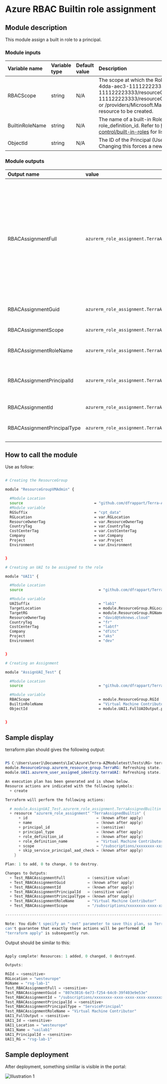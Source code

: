 # Azure RBAC Builtin role assignment 

## Module description

This module assign a built in role to a principal.

### Module inputs

| Variable name | Variable type | Default value | Description |
|:--------------|:--------------|:--------------|:------------|
| RBACScope | string | N/A | The scope at which the Role Assignment applies to, such as /subscriptions/0b1f6471-1bf0-4dda-aec3-111122223333, /subscriptions/0b1f6471-1bf0-4dda-aec3-111122223333/resourceGroups/myGroup, or /subscriptions/0b1f6471-1bf0-4dda-aec3-111122223333/resourceGroups/myGroup/providers/Microsoft.Compute/virtualMachines/myVM, or /providers/Microsoft.Management/managementGroups/myMG. Changing this forces a new resource to be created. |
| BuiltinRoleName | string | N/A | The name of a built-in Role. Changing this forces a new resource to be created. Conflicts with role_definition_id. Refer to https://docs.microsoft.com/en-us/azure/role-based-access-control/built-in-roles for list of built in roles |
| ObjectId | string | N/A | The ID of the Principal (User, Group or Service Principal) to assign the Role Definition to. Changing this forces a new resource to be created. |


### Module outputs

| Output name | value | Description |
|:------------|:------|:------------|
| RBACAssignmentFull | `azurerm_role_assignment.TerraAssignedBuiltin` | send all the resource information available in the output. In future version, this may be the only output and detailed informtion will probably be queried specifically from the root module |
| RBACAssignmentGuid | `azurerm_role_assignment.TerraAssignedBuiltin.name` | The resource name |
| RBACAssignmentScope | `azurerm_role_assignment.TerraAssignedBuiltin.scope` | The scope of the assignment |
| RBACAssignmentRoleName | `azurerm_role_assignment.TerraAssignedBuiltin.role_definition_name` | The name of the RBAC Role |
| RBACAssignmentPrincipalId | `azurerm_role_assignment.TerraAssignedBuiltin.principal_id` | The principal Id of the principal assigned to the role |
| RBACAssignmentId | `azurerm_role_assignment.TerraAssignedBuiltin.id` | The resource Id |
| RBACAssignmentPrincipalType | `azurerm_role_assignment.TerraAssignedBuiltin.principal_type` | The type of principal assigned to the role |
  
  

## How to call the module
 

Use as follow:

```bash

# Creating the ResourceGroup

module "ResourceGroupVMAdmin" {

  #Module Location
  source                                = "github.com/dfrappart/Terra-AZModuletest//Modules_building_blocks//002_ResourceGroup/"
  #Module variable    
  RGSuffix                              = "cpt_data"
  RGLocation                            = var.RGLocation
  ResourceOwnerTag                      = var.ResourceOwnerTag
  CountryTag                            = var.CountryTag
  CostCenterTag                         = var.CostCenterTag
  Company                               = var.Company
  Project                               = var.Project
  Environment                           = var.Environment


}

# Creating an UAI to be assigned to the role

module "UAI1" {

  #Module Location
  source                                  = "github.com/dfrappart/Terra-AZModuletest//Modules_building_blocks//441_UserAssignedIdentity/"

  #Module variable
  UAISuffix                               = "lab1"
  TargetLocation                          = module.ResourceGroup.RGLocation
  TargetRG                                = module.ResourceGroup.RGName
  ResourceOwnerTag                        = "david@teknews.cloud"
  CountryTag                              = "fr"
  CostCenterTag                           = "labtf"
  Company                                 = "dfitc"
  Project                                 = "aks"
  Environment                             = "dev"


}

# Creating an Assignment

module "AssignUAI_Test" {

  #Module Location
  source                                  = "github.com/dfrappart/Terra-AZModuletest//Modules_building_blocks//401_RBACAssignment_BuiltinRole/"

  #Module variable
  RBACScope                               = module.ResourceGroup.RGId
  BuiltinRoleName                         = "Virtual Machine Contributor"
  ObjectId                                = module.UAI1.FullUAIOutput.principal_id


}

```

## Sample display

terraform plan should gives the following output:

```powershell

PS C:\Users\user1\Documents\IaC\Azure\Terra-AZModuletest\Tests\RG> terraform plan
module.ResourceGroup.azurerm_resource_group.TerraRG: Refreshing state... [id=/subscriptions/xxxxxxxx-xxxx-xxxx-xxxx-xxxxxxxxxxxx/resourceGroups/rsg-lab-1]
module.UAI1.azurerm_user_assigned_identity.terraUAI: Refreshing state... [id=/subscriptions/xxxxxxxx-xxxx-xxxx-xxxx-xxxxxxxxxxxx/resourceGroups/rsg-lab-1/providers/Microsoft.ManagedIdentity/userAssignedIdentities/uailab1]

An execution plan has been generated and is shown below.
Resource actions are indicated with the following symbols:
  + create

Terraform will perform the following actions:

  # module.AssignUAI_Test.azurerm_role_assignment.TerraAssignedBuiltin will be created
  + resource "azurerm_role_assignment" "TerraAssignedBuiltin" {
      + id                               = (known after apply)
      + name                             = (known after apply)
      + principal_id                     = (sensitive)
      + principal_type                   = (known after apply)
      + role_definition_id               = (known after apply)
      + role_definition_name             = "Virtual Machine Contributor"
      + scope                            = "/subscriptions/xxxxxxxx-xxxx-xxxx-xxxx-xxxxxxxxxxxx/resourceGroups/rsg-lab-1"
      + skip_service_principal_aad_check = (known after apply)
    }

Plan: 1 to add, 0 to change, 0 to destroy.

Changes to Outputs:
  + Test_RBACAssignmentFull          = (sensitive value)
  + Test_RBACAssignmentGuid          = (known after apply)
  + Test_RBACAssignmentId            = (known after apply)
  + Test_RBACAssignmentPrincipalId   = (sensitive value)
  + Test_RBACAssignmentPrincipalType = (known after apply)
  + Test_RBACAssignmentRoleName      = "Virtual Machine Contributor"
  + Test_RBACAssignmentScope         = "/subscriptions/xxxxxxxx-xxxx-xxxx-xxxx-xxxxxxxxxxxx/resourceGroups/rsg-lab-1"

------------------------------------------------------------------------

Note: You didn't specify an "-out" parameter to save this plan, so Terraform
can't guarantee that exactly these actions will be performed if
"terraform apply" is subsequently run.


```

Output should be similar to this:

```powershell

Apply complete! Resources: 1 added, 0 changed, 0 destroyed.

Outputs:

RGId = <sensitive>
RGLocation = "westeurope"
RGName = "rsg-lab-1"
Test_RBACAssignmentFull = <sensitive>
Test_RBACAssignmentGuid = "807e3816-6e73-f254-64c0-39f403e9e53e"
Test_RBACAssignmentId = "/subscriptions/xxxxxxxx-xxxx-xxxx-xxxx-xxxxxxxxxxxx/resourceGroups/rsg-lab-1/providers/Microsoft.Authorization/roleAssignments/807e3816-6e73-f254-64c0-39f403e9e53e"
Test_RBACAssignmentPrincipalId = <sensitive>
Test_RBACAssignmentPrincipalType = "ServicePrincipal"
Test_RBACAssignmentRoleName = "Virtual Machine Contributor"
UAI1_FullOutput = <sensitive>
UAI1_Id = <sensitive>
UAI1_Location = "westeurope"
UAI1_Name = "uailab1"
UAI1_PrincipalId = <sensitive>
UAI1_RG = "rsg-lab-1"

```

## Sample deployment

After deployment, something simlilar is visible in the portal:

![Illustration 1](./Img/RBAC001.png)

